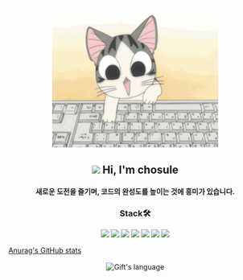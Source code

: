 <div align="center">
<img alt="GIF" src="./giphy.gif" width="330" height="280"/>
</div>

<div>
  <h2 align="center"><img src = "https://raw.githubusercontent.com/MartinHeinz/MartinHeinz/master/wave.gif" width = 30px> Hi, I'm chosule</h2>
  <h4 align="center">새로운 도전을 즐기며, 코드의 완성도를 높이는 것에 흥미가 있습니다.</h4>
</div>

<h3 align="center">Stack🛠</h3>
<div align="center">
  <a href="https://velog.io/@chosule/posts" target="_blank"><img src="https://img.shields.io/badge/Velog-20c997?style=flat-square&logo=Vimeo&logoColor=white"/></a>
  <a href="#"><img src="https://img.shields.io/badge/Next-000000?style=flat-square&logo=nextdotjs&logoColor=white"/></a>
  <a href="#"><img src="https://img.shields.io/badge/React-61DAFB?style=flat-square&logo=react&logoColor=white"/></a>
  <a href="#"><img src="https://img.shields.io/badge/javascript-F7DF1E?style=flat-square&logo=javascript&logoColor=white"/></a>
  <a href="#"><img src="https://img.shields.io/badge/typescript-3178C6?style=flat-square&logo=typescript&logoColor=white"/></a>
  <a href="#"><img src="https://img.shields.io/badge/styled-components-DB7093?style=flat-square&logo=styledcomponents&logoColor=white"/></a>
  <a href="#"><img src="https://img.shields.io/badge/tailwindCss-06B6D4?style=flat-square&logo=tailwindcss&logoColor=white"/></a>  
</div>



[Anurag's GitHub stats](https://github-readme-stats.vercel.app/api?username=chosule&show_icons=true&theme=transparent)
<div align="center">
<img align="center" src="https://github-readme-stats.vercel.app/api/top-langs?username=chosule&langs_count=10&show_icons=true&locale=en&layout=compact&theme=light" alt="Gift's language" height="192px"  width="500px"/>
</div>
